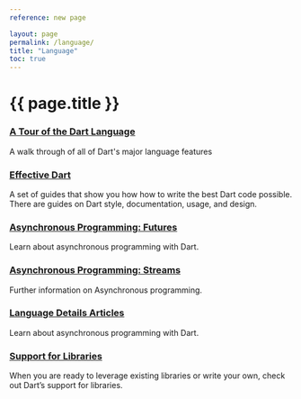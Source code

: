 ```yaml
---
reference: new page

layout: page
permalink: /language/
title: "Language"
toc: true
---
```


# {{ page.title }}

<div class="row">
  <div class="col-md-6">
    <div class="card">
      <h3><a href="/guides/language-tour">A Tour of the Dart Language</a></h3>
      <p>A walk through of all of Dart's major language features</p>
    </div>  
  </div>
  
  <div class="col-md-6">
    <div class="card">
      <h3><a href="/guides/effective-dart/">Effective Dart</a></h3>
      <p>A set of guides that show you how how to write the best Dart code possible.
      There are guides on Dart style, documentation, usage, and design.</p>
    </div>
  </div>
  
  <div class="col-md-6">
    <div class="card">
      <h3><a href="/tutorials/futures">Asynchronous Programming: Futures</a></h3>
      <p>Learn about asynchronous programming with Dart.</p>
    </div>
  </div>
  
  <div class="col-md-6">
    <div class="card">
      <h3><a href="/tutorials/streams">Asynchronous Programming: Streams</a></h3>
      <p>Further information on Asynchronous programming.</p>
    </div>
  </div>

  <div class="col-md-6">
    <div class="card">
      <h3><a href="/articles">Language Details Articles</a></h3>
      <p>Learn about asynchronous programming with Dart.</p>
    </div>
  </div>

  <div class="col-md-6">
    <div class="card">
      <h3><a href="/libraries">Support for Libraries</a></h3>
      <p>When you are ready to leverage existing libraries or write your own, check out Dart’s support for libraries.</p>
    </div>
  </div>
  
  <!-- [A Tour of the Dart Language](/guides/language-tour)
  [Effective Dart](/guides/effective-dart/)
  [Asynchronous Programming: Futures](/tutorials/futures)
  [Asynchronous Programming: Streams](/tutorials/streams)
  [Language Details Articles](/articles)

  [Support for Libraries](/libraries) 

  To start with sample code, see the [samples](/samples/).

  If you enjoy diving into a formal language specification,
  see the [Dart spec](/language/spec).

  You might also check out the [articles](/articles) listed under
  "Language Details".

  When you are ready to leverage existing libraries or write your own,
  check out Dart's support for [libraries](/libraries). -->
</div>


